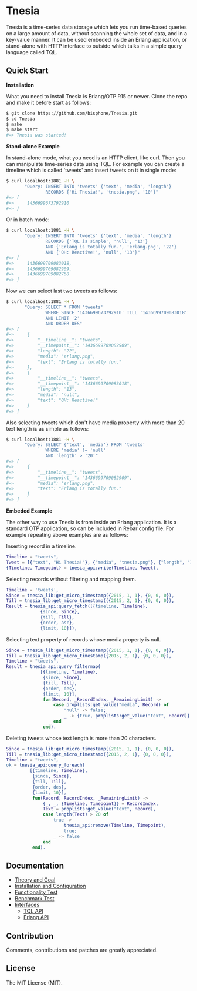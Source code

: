 Tnesia
======

Tnesia is a time-series data storage which lets you run time-based queries on a large amount of data, without scanning the whole set of data, and in a key-value manner. It can be used embeded inside an Erlang application, or stand-alone with HTTP interface to outside which talks in a simple query language called TQL.

Quick Start
-----

**Installation**

What you need to install Tnesia is Erlang/OTP R15 or newer.
Clone the repo and make it before start as follows:

```bash
$ git clone https://github.com/bisphone/Tnesia.git
$ cd Tnesia
$ make
$ make start
#=> Tnesia was started!
```

**Stand-alone Example**

In stand-alone mode, what you need is an HTTP client, like curl. Then you can manipulate time-series data using TQL.
For example you can create a timeline which is called 'tweets' and insert tweets on it in single mode:

```bash
$ curl localhost:1881 -H \
       "Query: INSERT INTO 'tweets' {'text', 'media', 'length'}
               RECORDS {'Hi Tnesia!', 'tnesia.png', '10'}"
#=> [
#=>     1436699673792910
#=> ]
```


Or in batch mode:

```bash
$ curl localhost:1881 -H \
       "Query: INSERT INTO 'tweets' {'text', 'media', 'length'}
               RECORDS {'TQL is simple', 'null', '13'}
               AND {'Erlang is totally fun.', 'erlang.png', '22'}
               AND {'OH: Reactive!', 'null', '13'}"
#=> [
#=>     1436699709083018,
#=>     1436699709082909,
#=>     1436699709082768
#=> ]
```

Now we can select last two tweets as follows:

```bash
$ curl localhost:1881 -H \
       "Query: SELECT * FROM 'tweets'
               WHERE SINCE '1436699673792910' TILL '1436699709083018'
               AND LIMIT '2'
               AND ORDER DES" 
#=> [
#=>     {
#=>         "__timeline__": "tweets",
#=>         "__timepoint__": "1436699709082909",
#=>         "length": "22",
#=>         "media": "erlang.png",
#=>         "text": "Erlang is totally fun."
#=>     },
#=>     {
#=>         "__timeline__": "tweets",
#=>         "__timepoint__": "1436699709083018",
#=>         "length": "13",
#=>         "media": "null",
#=>         "text": "OH: Reactive!"
#=>     }
#=> ]
```

Also selecting tweets which don't have media property with more than 20 text length is as simple as follows:

```bash
$ curl localhost:1881 -H \
       "Query: SELECT {'text', 'media'} FROM 'tweets'
               WHERE 'media' != 'null'
               AND 'length' > '20'"
#=> [
#=>     {
#=>         "__timeline__": "tweets",
#=>         "__timepoint__": "1436699709082909",
#=>         "media": "erlang.png",
#=>         "text": "Erlang is totally fun."
#=>     }
#=> ]
```

**Embeded Example**

The other way to use Tnesia is from inside an Erlang application. It is a standard OTP application, so can be included in Rebar config file.
For example repeating above examples are as follows:

Inserting record in a timeline.

```erlang
Timeline = "tweets",
Tweet = [{"text", "Hi Tnesia!"}, {"media", "tnesia.png"}, {"length", "10"}],
{Timeline, Timepoint} = tnesia_api:write(Timeline, Tweet),
```

Selecting records without filtering and mapping them.

```erlang
Timeline = 'tweets',
Since = tnesia_lib:get_micro_timestamp({2015, 1, 1}, {0, 0, 0}),
Till = tnesia_lib:get_micro_timestamp(({2015, 2, 1}, {0, 0, 0}),
Result = tnesia_api:query_fetch([{timeline, Timeline},
             {since, Since},
             {till, Till},
             {order, asc},
             {limit, 10}]),
```

Selecting text property of records whose media property is null.

```erlang
Since = tnesia_lib:get_micro_timestamp({2015, 1, 1}, {0, 0, 0}),
Till = tnesia_lib:get_micro_timestamp({2015, 2, 1}, {0, 0, 0}),
Timeline = "tweets",
Result = tnesia_api:query_filtermap(
             [{timeline, Timeline},
              {since, Since},
              {till, Till},
              {order, des},
              {limit, 10}],
              fun(Record, _RecordIndex, _RemainingLimit) ->
                  case proplists:get_value("media", Record) of
                      "null" -> false;
                      _ -> {true, proplists:get_value("text", Record)}
                  end
              end).
```

Deleting tweets whose text length is more than 20 characters.

```erlang
Since = tnesia_lib:get_micro_timestamp({2015, 1, 1}, {0, 0, 0}),
Till = tnesia_lib:get_micro_timestamp({2015, 2, 1}, {0, 0, 0}),
Timeline = "tweets",
ok = tnesia_api:query_foreach(
         [{timeline, Timeline},
          {since, Since},
          {till, Till},
          {order, des},
          {limit, 10}],
          fun(Record, RecordIndex, _RemainingLimit) ->
              {_, _, {Timeline, Timepoint}} = RecordIndex,
              Text = proplists:get_value("text", Record),
              case length(Text) > 20 of
                  true -> 
                      tnesia_api:remove(Timeline, Timepoint),
                      true;
                  _ -> false
              end
          end).
```

Documentation
-----

* [Theory and Goal](#)
* [Installation and Configuration](#)
* [Functionality Test](#)
* [Benchmark Test](#)
* [Interfaces](#)
    * [TQL API](#)
    * [Erlang API](#)

Contribution
-----

Comments, contributions and patches are greatly appreciated.

License
-----
The MIT License (MIT).
